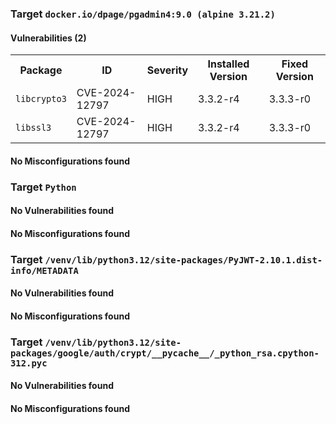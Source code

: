 
<h3>Target <code>docker.io/dpage/pgadmin4:9.0 (alpine 3.21.2)</code></h3>
<h4>Vulnerabilities (2)</h4>
<table>
    <tr>
        <th>Package</th>
        <th>ID</th>
        <th>Severity</th>
        <th>Installed Version</th>
        <th>Fixed Version</th>
    </tr>
    <tr>
        <td><code>libcrypto3</code></td>
        <td>CVE-2024-12797</td>
        <td>HIGH</td>
        <td>3.3.2-r4</td>
        <td>3.3.3-r0</td>
    </tr>
    <tr>
        <td><code>libssl3</code></td>
        <td>CVE-2024-12797</td>
        <td>HIGH</td>
        <td>3.3.2-r4</td>
        <td>3.3.3-r0</td>
    </tr>
</table>
<h4>No Misconfigurations found</h4>
<h3>Target <code>Python</code></h3>
<h4>No Vulnerabilities found</h4>
<h4>No Misconfigurations found</h4>
<h3>Target <code>/venv/lib/python3.12/site-packages/PyJWT-2.10.1.dist-info/METADATA</code></h3>
<h4>No Vulnerabilities found</h4>
<h4>No Misconfigurations found</h4>
<h3>Target <code>/venv/lib/python3.12/site-packages/google/auth/crypt/__pycache__/_python_rsa.cpython-312.pyc</code></h3>
<h4>No Vulnerabilities found</h4>
<h4>No Misconfigurations found</h4>
